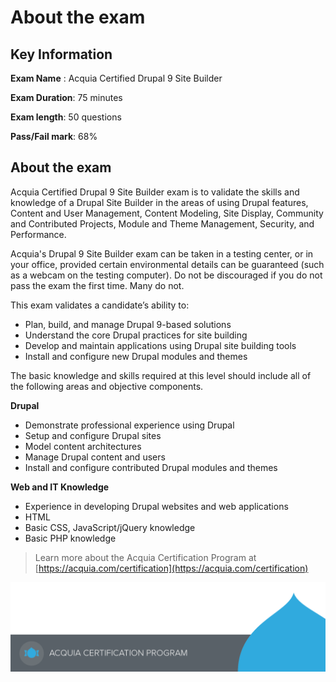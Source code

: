# About the exam

## Key Information

**Exam Name** : Acquia Certified Drupal 9 Site Builder

**Exam Duration**: 75 minutes

**Exam length**: 50 questions

**Pass/Fail mark**: 68%

## About the exam

Acquia Certified Drupal 9 Site Builder exam is to validate the skills and knowledge of a Drupal Site Builder in the areas of using Drupal features, Content and User Management, Content Modeling, Site Display, Community and Contributed Projects, Module and Theme Management, Security, and Performance.

Acquia's Drupal 9 Site Builder exam can be taken in a testing center, or in your office, provided certain environmental details can be guaranteed \(such as a webcam on the testing computer\). Do not be discouraged if you do not pass the exam the first time. Many do not.

This exam validates a candidate’s ability to:

* Plan, build, and manage Drupal 9-based solutions
* Understand the core Drupal practices for site building
* Develop and maintain applications using Drupal site building tools
* Install and configure new Drupal modules and themes

The basic knowledge and skills required at this level should include all of the following areas and objective components.

**Drupal**

* Demonstrate professional experience using Drupal
* Setup and configure Drupal sites
* Model content architectures
* Manage Drupal content and users
* Install and configure contributed Drupal modules and themes

**Web and IT Knowledge**

* Experience in developing Drupal websites and web applications
* HTML
* Basic CSS, JavaScript/jQuery knowledge
* Basic PHP knowledge

> Learn more about the Acquia Certification Program at [https://acquia.com/certification](https://acquia.com/certification)

![](.gitbook/assets/main-page-footer.png)

